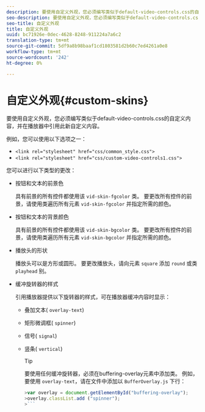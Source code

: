 ```yaml
---
description: 要使用自定义外观，您必须编写类似于default-video-controls.css的自定义内容，并在播放器中引用此新自定义内容。
seo-description: 要使用自定义外观，您必须编写类似于default-video-controls.css的自定义内容，并在播放器中引用此新自定义内容。
seo-title: 自定义外观
title: 自定义外观
uuid: bc71926e-0dec-4628-8248-911224a7a6c2
translation-type: tm+mt
source-git-commit: 5df9a8b98baaf1cd1803581d2b60c7ed4261a0e8
workflow-type: tm+mt
source-wordcount: '242'
ht-degree: 0%

---
```



# 自定义外观{#custom-skins}

要使用自定义外观，您必须编写类似于default-video-controls.css的自定义内容，并在播放器中引用此新自定义内容。

例如，您可以使用以下选项之一：

* `<link rel="stylesheet" href="css/common_style.css">`
* `<link rel="stylesheet" href="css/custom-video-controls1.css">`

您可以进行以下类型的更改：

* 按钮和文本的前景色

   具有前景的所有控件都使用该 `vid-skin-fgcolor` 类。 要更改所有控件的前景，请使用类遍历所有元素 `vid-skin-fgcolor` 并指定所需的颜色。
* 按钮和文本的背景颜色

   具有前景的所有控件都使用该 `vid-skin-bgcolor` 类。 要更改所有控件的前景，请使用类遍历所有元素 `vid-skin-bgcolor` 并指定所需的颜色。
* 播放头的形状

   播放头可以是方形或圆形。 要更改播放头，请向元素 `square` 添加 `round` 或类 `playhead` 别。
* 缓冲旋转器的样式

   引用播放器提供以下旋转器的样式，可在播放器缓冲内容时显示：

   * 叠加文本( `overlay-text`)
   * 矩形微调框( `spinner`)
   * 信号( `signal`)
   * 竖条( `vertical`)

      >[!TIP]
      >
      >要使用任何缓冲旋转器，必须在buffering-overlay元素中添加类。 例如，要使用 `overlay-text`，请在文件中添加以 `BufferOverlay.js` 下行：
      >
      >
      ```js
      >var overlay = document.getElementById("buffering-overlay"); 
      >overlay.classList.add ("spinner");
      >```

